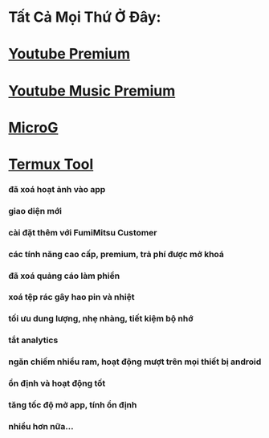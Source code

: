 
# Tất Cả Mọi Thứ Ở Đây: 


# [Youtube Premium](https://github.com/manhokok/Home/releases/download/5.6.2/youtube-v19.47.53-patches-5.6.2.apk)

# [Youtube Music Premium](https://github.com/manhokok/Home/releases/download/5.6.2/Music-premium-v8.05.51-patches-5.6.2.apk)


# [MicroG](https://github.com/ReVanced/GmsCore/releases/)

# [Termux Tool](https://github.com/manhokok/ToolSdcard/)
### đã xoá hoạt ảnh vào app
### giao diện mới
### cài đặt thêm với FumiMitsu Customer
### các tính năng cao cấp, premium, trả phí được mở khoá
### đã xoá quảng cáo làm phiền
### xoá tệp rác gây hao pin và nhiệt
### tối ưu dung lượng, nhẹ nhàng, tiết kiệm bộ nhớ
### tắt analytics
### ngăn chiếm nhiều ram, hoạt động mượt trên mọi thiết bị android
### ổn định và hoạt động tốt
### tăng tốc độ mở app, tính ổn định
### nhiều hơn nữa...
